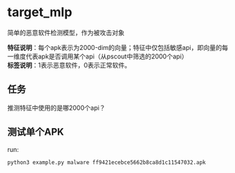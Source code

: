 # target_mlp
简单的恶意软件检测模型，作为被攻击对象  

**特征说明**：每个apk表示为2000-dim的向量；特征中仅包括敏感api，即向量的每一维度代表apk是否调用某个api（从pscout中筛选的2000个api）   
**标签说明**：1表示恶意软件，0表示正常软件。

## 任务
推测特征中使用的是哪2000个api？

## 测试单个APK
run:
``` 
python3 example.py malware ff9421ecebce5662b8ca8d1c11547032.apk
```
